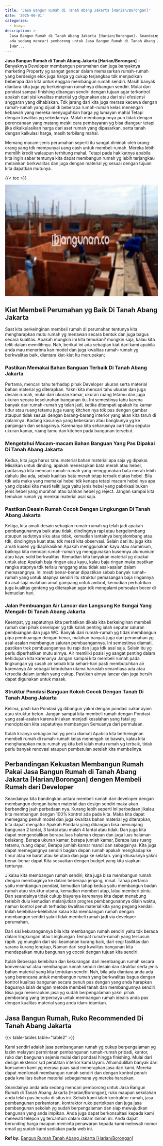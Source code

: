 ```yaml
---
title: 'Jasa Bangun Rumah di Tanah Abang Jakarta [Harian/Borongan]'
date: '2025-06-01'
categories:
  - biaya
description: >-
  Jasa Bangun Rumah di Tanah Abang Jakarta [Harian/Borongan]. Seandainya anda
  ada sedang mencari pemborong untuk Jasa Bangun Rumah di Tanah Abang Jakarta
  [Har...
---
```


**Jasa Bangun Rumah di Tanah Abang Jakarta \[Harian/Borongan\]** – Banyaknya Developer membangun perumahan dan juga banyaknya marketing Property yg sangat gencar dalam memasarkan rumah-rumah yang berdesign elok juga harga yg cukup terjangkau tdk menjadikan beberapa dari kita untuk enggan membangun rumah sendiri. Masih banyak diantara kita juga yg berkeinginan rumahnya dibangun sendiri. Mulai dari pondasi sampai finishing dibangun sendiri dengan tujuan agar terkontrol apakah dari sisi kwalitas material yg digunakan atau dari sisi efesiensi anggaran yang dihabiskan. Tdk jarang dari kita juga merasa kecewa dengan rumah-rumah yang dijual di beberapa rumah-rumah kelas menengah kebawah yang mereka menyuguhkan harga yg lumayan mahal Tetapi dengan kwalitas yg sekedarnya. Malah membangunnya pun tidak dengan perencanaan yang matang meski cara pembayaran yg bisa diangsur tetapi jika dikalkulasikan harga dari aset rumah yang dipasarkan, serta tanah dengan kalkulasi harga, masih terbilang mahal.

Memang macam-jenis perumahan seperti itu sangat diminati oleh orang-orang yang tdk mempunyai uang cash untuk membeli rumah. Mereka lebih memilih kredit walaupun terhitung mahal. Tetapi pada hakikatnya apabila kita ingin sabar tentunya kita dapat membangun rumah yg lebih terjangkau melainkan berkwalitas dan juga dengan material yg sesuai dengan tujuan kita dapatkan mutunya.

{{< toc >}}

![Jasa Bangun Rumah di Tanah Abang Jakarta [Harian/Borongan]](/images/borong-bangunan-16.png)

## Kiat Membeli Perumahan yg Baik Di Tanah Abang Jakarta

Saat kita berkeinginan membeli rumah di perumahan tentunya kita mengharapkan mutu rumah yg menawan secara bentuk dan juga bagus secara kualitas. Apakah mungkin ini kita temukan? mungkin saja, kalau kita teliti dalam memilihnya. Nah, berikut ini ada sebagian kiat dari kami apabila anda mau menerima kan model dan juga kwalitas rumah-rumah yg berkwalitas baik, diantara kiat-kiat Itu merupakan;

### Pastikan Memakai Bahan Banguan Terbaik Di Tanah Abang Jakarta

Pertama, mencari tahu terhadap pihak Developer ukuran serta material bahan material yg diterapkan. Yakni kita mencari tahu ukuran dan juga desain rumah, mulai dari ukuran kamar, ukuran ruang tetamu dan juga ukuran secara keseluruhan bangunan itu. Ini semestinya tahu karena banyak dari rumah-rumah yg telah jadi, ketika ditempati apakah itu kamar tidur atau ruang tetamu juga ruang kitchen nya tdk pas dengan gambar ataupun tidak sesuai dengan barang-barang interior yang akan kita taruh di dalamnya. Kadang kasurnya yang kebesaran atau bangkunya yg ke panjangan dan sebagainya. Karenanya kita seharusnya cari tahu seputar ukuran kamar, ruang tamu dan kitchen pada bangunan tersebut.

### Mengetahui Macam-macam Bahan Banguan Yang Pas Dipakai Di Tanah Abang Jakarta

Kedua, kita juga harus tahu material bahan material apa saja yg dipakai. Misalkan untuk dinding, apakah menerapkan bata merah atau hebel, pantasnya kita mencari rumah-rumah yang menggunakan bata merah lebih dahulu jika ada, sebab kualitas bata merah tetap terbaik diatas hebel. Bila tdk ada maka yang memakai hebel tdk kenapa tetapi macam hebel nya apa yang dipakai kita mesti teliti juga yaitu jenis hebel yang pabrikasi bukan jenis hebel yang murahan atau bahkan hebel yg reject. Jangan sampai kita temukan rumah yg memkai material asal saja.

### Pastikan Desain Rumah Cocok Dengan Lingkungan Di Tanah Abang Jakarta

Ketiga, kita amati desain sebagian rumah-rumah yg telah jadi apakah pembangunannya baik atau tidak, dindingnya rapi atau bergelombang ataupun sudutnya siku atau tidak, kemudian lantainya bergelombang atau tdk, dindingnya kuat atau tdk mesti kita observasi. Selain dari itu juga kita amati kusen yg diaplikasikan Apakah menggunakan kayu atau aluminium, baiknya kita mencari rumah-rumah yg menggunakan kusennya alumunium atau kayu solid berkwalitas. Kemudian kita tanyakan material yg dipakai untuk atap Apakah baja ringan atau kayu, kalau baja ringan maka pastikan rangka atapnya tdk terlalu renggang atau tidak asal-asalan dalam memasangnya. Ini mesti benar-benar dipastikan sebab banyak rumah-rumah yang untuk atapnya sendiri itu struktur pemasangan baja ringannya itu asal saja malahan amat gampang untuk ambrol, kemudian perhatrikan juga kualitas genteng yg diterapkan agar tdk mengalami persoalan bocor di kemudian hari.

### Jalan Pembuangan Air Lancar dan Langsung Ke Sungai Yang Mengalir Di Tanah Abang Jakarta

Keempat, yg sepatutnya kita perhatikan dikala kita berkeinginan membeli rumah dari pihak developer yg tdk kalah penting ialah seputar saluran pembuangan dan juga WC. Banyak dari rumah-rumah yg tidak membangun pipa pembuangan dengan benar, malahan banyak juga dari perumahan yg asal-asalan membangun saluran pembuangannya. Ini semestinya diamati, pastikan trek pembuangannya itu rapi dan juga tdk asal saja. Selain itu yg perlu diperhatikan mutu airnya. Air memiliki posisi yg sangat penting dalam kehidupan kita karenanya Jangan sampai kita membeli rumah pada lingkungan yg susah air sebab kita sehari-hari pasti membutuhkan air karenanya Air sebagai kebutuhan utama haruslah senantiasa ada atau tersedia dalam jumlah yang cukup. Pastikan airnya lancar dan juga bersih dapat digunakan untuk masak.

### Struktur Pondasi Banguan Kokoh Cocok Dengan Tanah Di Tanah Abang Jakarta

Kelima, pasti kan Pondasi yg dibangun yakni dengan pondasi cakar ayam atau struktur beton. Jangan sampai kita membeli rumah dengan Pondasi yang asal-asalan karena ini akan menjadi kesalahan yang fatal yg menciptakan kita sepatutnya membangun Semuanya dari permulaan.

Itulah kiranya sebagian hal yg perlu diamati Apabila kita berkeinginan membeli rumah di rumah-rumah kelas menengah ke bawah, kalau kita mengharapkan mutu rumah yg kita beli ialah mutu rumah yg terbaik, tidak perlu banyak renovasi ataupun pembetulan setelah kita membelinya.

## Perbandingan Kekuatan Membangun Rumah Pakai Jasa Bangun Rumah di Tanah Abang Jakarta \[Harian/Borongan\] dengen Membeli Rumah dari Developer

Seandainya kita bandingkan antara membeli rumah dari developer dengan membangun dengan bahan material dan design sendiri maka akan berbanding jauh perbedaan nya. Kurang lebih seperti ini perbedaan jikalau kita membangun dengan 100% kontrol ada pada kita. Maka kita dapat memegang penuh model dan juga kwalitas bahan material yg diterapkan, kita dapat mengatur Apakah Pondasi yang dibangun bisa menunjang bangunan 2 lantai, 3 lantai atau malah 4 lantai atau tidak. Dan juga kita dapat mengendalikan berapa luas halaman depan dan juga luas halaman belakang. Berapa ukuran kamar, berapa jumlah kamar, Berapa luas ruang tetamu, ruang dapur, Berapa jumlah kamar mandi dan sebagainya. Kita juga dapat memegangnya sendiri bagian depan rumah apakah menghadap ke timur atau ke barat atau ke utara dan juga ke selatan. yang khususnya yakni benar-benar dapat Kita sesuaikan dengan budget yang kita siapkan tentunya.

Jikalau kita membangun rumah sendiri, kita juga bisa membangun rumah dengan membaginya ke dalam beberapa jenjang, misal. Tahap pertama yaitu membangun pondasi, kemudian tahap kedua yaitu membangun badan rumah atau struktur utama, kemudian memberi atap, lalau memberi pintu. Dan seandainya tidak cukup biayanya karenanya kita dapat menabung terlebih dulu kemudian melanjutkan progres pembangunannya dilain waktu, namun kontrol penuh terhadap kwalitas material kita yang pegang kendali. Inilah kelebihan-kelebihan kalau kita membangun rumah dengan membangun sendiri yakni tidak membeli rumah jadi via developer perumahan.

Dari sisi kekurangannya bila kita membangun rumah sendiri yaitu tdk berada dalam lingkungan atau Lingkungan Tempat rumah-rumah yang tersusun rapih. yg mungkin dari sisi keamanan kurang baik, dari segi fasilitas dan sarana kurang lengkap, Namun dari segi kwalitas bangunan kita mendapatkan mutu bangunan yg cocok dengan tujuan kita sendiri.

Itulah Beberapa kelebihan dan kekurangan dari membangun rumah secara konvensional atau membangun rumah sendiri desain dan struktur serta jenis bahan material yang kita tentukan sendiri. Nah, bila ada diantara anda ada yang berencana untuk membangun rumah yang berkwalitas bagus dengan kontrol kualitas bangunan secara penuh pas dengan yang anda harapkan bagusnya ialah dengan metode membeli tanah dan membangunnya sendiri. Bisa juga menerapkan jasa yg sudah berpengalaman yakni pihak pemborong yang terpercaya untuk membangun rumah idealis anda pas dengan kualitas material yang anda idam-idamkan.

## Jasa Bangun Rumah, Ruko Recommended Di Tanah Abang Jakarta

{{< table-tables table="table2" >}}

Kami sendiri adalah jasa pembangunan rumah yg cukup berpengalaman yg lazim melayani permintaan pembangunan rumah-rumah pribadi, kantor, ruko dan bangunan sejenis mulai dari pondasi hingga finishing. Mulai dari design eksterior s/d peralatan interior kami layani. Alhamdulillah banyak dari konsumen kami yg merasa puas saat menerapkan jasa dari kami. Mereka dapat menikmati membangun rumah sendiri dan dengan kontrol penuh pada kwalitas bahan material sebagaimana yg mereka harapkan.

Seandainya anda ada sedang mencari pemborong untuk Jasa Bangun Rumah di Tanah Abang Jakarta \[Harian/Borongan\], ruko maupun sekolahan anda telah pas berada di situs ini. Sebab kami ialah kontraktor rumah, jasa pembangunan perkantoran, kontraktor ruko pertokoan dan juga jasa pembangunan sekolah yg sudah berpengalaman dan siap mewujudkan bangunan yang anda impikan. Anda juga dapat berkonsultasi kepada kami melewati telepon yg tercantum dalam dalam laman ini. Anda dapat berunding harga maupun meminta penawaran kepada kami melewati nomor email yg sudah kami sediakan pada web ini.

**Ref by:** [Bangun Rumah Tanah Abang Jakarta [Harian/Borongan]](https://id.wikipedia.org/wiki/Bangun)
